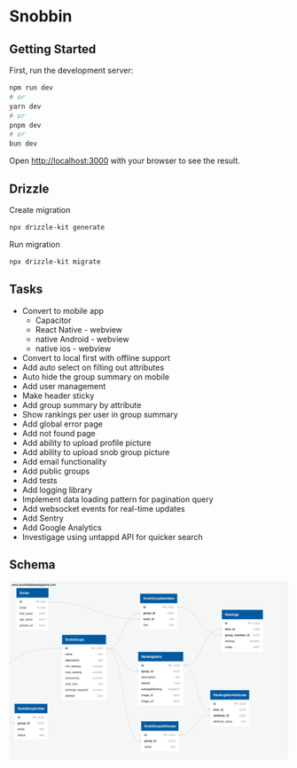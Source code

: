 # Snobbin

## Getting Started

First, run the development server:

```bash
npm run dev
# or
yarn dev
# or
pnpm dev
# or
bun dev
```

Open [http://localhost:3000](http://localhost:3000) with your browser to see the result.

## Drizzle

Create migration

```bash
npx drizzle-kit generate
```

Run migration

```bash
npx drizzle-kit migrate
```

## Tasks

- Convert to mobile app
  - Capacitor
  - React Native - webview
  - native Android - webview
  - native ios - webview
- Convert to local first with offline support
- Add auto select on filling out attributes
- Auto hide the group summary on mobile
- Add user management
- Make header sticky
- Add group summary by attribute
- Show rankings per user in group summary
- Add global error page
- Add not found page
- Add ability to upload profile picture
- Add ability to upload snob group picture
- Add email functionality
- Add public groups
- Add tests
- Add logging library
- Implement data loading pattern for pagination query
- Add websocket events for real-time updates
- Add Sentry
- Add Google Analytics
- Investigage using untappd API for quicker search

## Schema

![DB Schema](/docs/QuickDBD-export.png)
